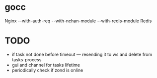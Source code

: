 # gocc

Nginx --with-auth-req --with-nchan-module --with-redis-module
Redis

# TODO
- if task not done before timeout — resending it to ws and delete from tasks-process
- gui and channel for tasks lifetime
- periodically check if zond is online
